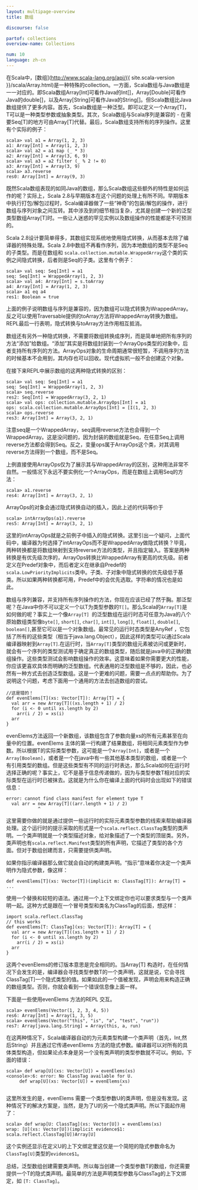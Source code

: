 ```yaml
---
layout: multipage-overview
title: 数组

discourse: false

partof: collections
overview-name: Collections

num: 10
language: zh-cn
---
```


在Scala中，[数组](http://www.scala-lang.org/api/{{ site.scala-version }}/scala/Array.html)是一种特殊的collection。一方面，Scala数组与Java数组是一一对应的。即Scala数组Array[Int]可看作Java的Int[]，Array[Double]可看作Java的double[]，以及Array[String]可看作Java的String[]。但Scala数组比Java数组提供了更多内容。首先，Scala数组是一种泛型。即可以定义一个Array[T]，T可以是一种类型参数或抽象类型。其次，Scala数组与Scala序列是兼容的 - 在需要Seq[T]的地方可由Array[T]代替。最后，Scala数组支持所有的序列操作。这里有个实际的例子：

    scala> val a1 = Array(1, 2, 3)
    a1: Array[Int] = Array(1, 2, 3)
    scala> val a2 = a1 map (_ * 3)
    a2: Array[Int] = Array(3, 6, 9)
    scala> val a3 = a2 filter (_ % 2 != 0)
    a3: Array[Int] = Array(3, 9)
    scala> a3.reverse
    res0: Array[Int] = Array(9, 3)

既然Scala数组表现的如同Java的数组，那么Scala数组这些额外的特性是如何运作的呢？实际上，Scala 2.8与早期版本在这个问题的处理上有所不同。早期版本中执行打包/解包过程时，Scala编译器做了一些“神奇”的包装/解包的操作，进行数组与序列对象之间互转。其中涉及到的细节相当复杂，尤其是创建一个新的泛型类型数组Array[T]时。一些让人迷惑的罕见实例以及数组操作的性能都是不可预测的。

Scala 2.8设计要简单得多，其数组实现系统地使用隐式转换，从而基本去除了编译器的特殊处理。Scala 2.8中数组不再看作序列，因为本地数组的类型不是Seq的子类型。而是在数组和 `scala.collection.mutable.WrappedArray`这个类的实例之间隐式转换，后者则是Seq的子类。这里有个例子：

    scala> val seq: Seq[Int] = a1
    seq: Seq[Int] = WrappedArray(1, 2, 3)
    scala> val a4: Array[Int] = s.toArray
    a4: Array[Int] = Array(1, 2, 3)
    scala> a1 eq a4
    res1: Boolean = true

上面的例子说明数组与序列是兼容的，因为数组可以隐式转换为WrappedArray。反之可以使用Traversable提供的toArray方法将WrappedArray转换为数组。REPL最后一行表明，隐式转换与toArray方法作用相互抵消。

数组还有另外一种隐式转换，不需要将数组转换成序列，而是简单地把所有序列的方法“添加”给数组。“添加”其实是将数组封装到一个ArrayOps类型的对象中，后者支持所有序列的方法。ArrayOps对象的生命周期通常很短暂，不调用序列方法的时候基本不会用到，其内存也可以回收。现代虚拟机一般不会创建这个对象。

在接下来REPL中展示数组的这两种隐式转换的区别：

    scala> val seq: Seq[Int] = a1
    seq: Seq[Int] = WrappedArray(1, 2, 3)
    scala> seq.reverse
    res2: Seq[Int] = WrappedArray(3, 2, 1)
    scala> val ops: collection.mutable.ArrayOps[Int] = a1
    ops: scala.collection.mutable.ArrayOps[Int] = [I(1, 2, 3)
    scala> ops.reverse
    res3: Array[Int] = Array(3, 2, 1)

注意seq是一个WrappedArray，seq调用reverse方法也会得到一个WrappedArray。这是没问题的，因为封装的数组就是Seq，在任意Seq上调用reverse方法都会得到Seq。反之，变量ops属于ArrayOps这个类，对其调用reverse方法得到一个数组，而不是Seq。

上例直接使用ArrayOps仅为了展示其与WrappedArray的区别，这种用法非常不自然。一般情况下永远不要实例化一个ArrayOps，而是在数组上调用Seq的方法：

    scala> a1.reverse
    res4: Array[Int] = Array(3, 2, 1)

ArrayOps的对象会通过隐式转换自动的插入，因此上述的代码等价于

    scala> intArrayOps(a1).reverse
    res5: Array[Int] = Array(3, 2, 1)

这里的intArrayOps就是之前例子中插入的隐式转换。这里引出一个疑问，上面代码中，编译器为何选择了intArrayOps而不是WrappedArray做隐式转换？毕竟，两种转换都是将数组映射到支持reverse方法的类型，并且指定输入。答案是两种转换是有优先级次序的，ArrayOps转换比WrappedArray有更高的优先级。前者定义在Predef对象中，而后者定义在继承自Predef的`scala.LowPriorityImplicits`类中。子类、子对象中隐式转换的优先级低于基类。所以如果两种转换都可用，Predef中的会优先选取。字符串的情况也是如此。

数组与序列兼容，并支持所有序列操作的方法，你现在应该已经了然于胸。那泛型呢？在Java中你不可以定义一个以T为类型参数的`T[]`。那么Scala的`Array[T]`是如何做的呢？事实上一个像`Array[T] `的泛型数组在运行时态可任意为Java的八个原始数组类型像`byte[]`, `short[]`, `char[]`, `int[]`, `long[]`, `float[]`, `double[]`, `boolean[]`,甚至它可以是一个对象数组。最常见的运行时态类型是AnyRef ，它包括了所有的这些类型（相当于java.lang.Object），因此这样的类型可以通过Scala编译器映射到`Array[T]`.在运行时，当`Array[T]`类型的数组元素被访问或更新时，就会有一个序列的类型测试用于确定真正的数组类型，随后就是java中的正确的数组操作。这些类型测试会影响数组操作的效率。这意味着如果你需要更大的性能，你应该更喜欢具体而明确的泛型数组。代表通用的泛型数组是不够的，因此，也必然有一种方式去创造泛型数组。这是一个更难的问题，需要一点点的帮助你。为了说明这个问题，考虑下面用一个通用的方法去创造数组的尝试。

    //这是错的！
    def evenElems[T](xs: Vector[T]): Array[T] = {
      val arr = new Array[T]((xs.length + 1) / 2)
      for (i <- 0 until xs.length by 2)
        arr(i / 2) = xs(i)
      arr
    }

evenElems方法返回一个新数组，该数组包含了参数向量xs的所有元素甚至在向量中的位置。evenElems 主体的第一行构建了结果数组，将相同元素类型作为参数。所以根据T的实际类型参数，这可能是一个`Array[Int]`，或者是一个`Array[Boolean]`，或者是一个在java中有一些其他基本类型的数组，或者是一个有引用类型的数组。但是这些类型有不同的运行时表达，那么Scala如何在运行时选择正确的呢？事实上，它不是基于信息传递做的，因为与类型参数T相对应的实际类型在运行时已被抹去。这就是为什么你在编译上面的代码时会出现如下的错误信息：

    error: cannot find class manifest for element type T
      val arr = new Array[T]((arr.length + 1) / 2)
                ^

这里需要你做的就是通过提供一些运行时的实际元素类型参数的线索来帮助编译器处理。这个运行时的提示采取的形式是一个`scala.reflect.ClassTag`类型的类声明。一个类声明就是一个类型描述对象，给对象描述了一个类型的顶层类。另外，类声明也有`scala.reflect.Manifest`类型的所有声明，它描述了类型的各个方面。但对于数组创建而言，只需要提供类声明。

如果你指示编译器那么做它就会自动的构建类声明。“指示”意味着你决定一个类声明作为隐式参数，像这样：

    def evenElems[T](xs: Vector[T])(implicit m: ClassTag[T]): Array[T] = ...
    
使用一个替换和较短的语法。通过用一个上下文绑定你也可以要求类型与一个类声明一起。这种方式是跟在一个冒号类型和类名为ClassTag的后面，想这样：

    import scala.reflect.ClassTag
    // this works
    def evenElems[T: ClassTag](xs: Vector[T]): Array[T] = {
      val arr = new Array[T]((xs.length + 1) / 2)
      for (i <- 0 until xs.length by 2)
        arr(i / 2) = xs(i)
      arr
    }

这两个evenElems的修订版本意思是完全相同的。当Array[T] 构造时，在任何情况下会发生的是，编译器会寻找类型参数T的一个类声明，这就是说，它会寻找ClassTag[T]一个隐式类型的值。如果如此的一个值被发现，声明会用来构造正确的数组类型。否则，你就会看到一个错误信息像上面一样。

下面是一些使用evenElems 方法的REPL 交互。

    scala> evenElems(Vector(1, 2, 3, 4, 5))
    res6: Array[Int] = Array(1, 3, 5)
    scala> evenElems(Vector("this", "is", "a", "test", "run"))
    res7: Array[java.lang.String] = Array(this, a, run)

在这两种情况下，Scala编译器自动的为元素类型构建一个类声明（首先，Int,然后String）并且通过它传递evenElems 方法的隐式参数。编译器可以对所有的具体类型构造，但如果论点本身是另一个没有类声明的类型参数就不可以。例如，下面的错误：

    scala> def wrap[U](xs: Vector[U]) = evenElems(xs)
    <console>:6: error: No ClassTag available for U.
         def wrap[U](xs: Vector[U]) = evenElems(xs)
                                               ^

这里所发生的是，evenElems 需要一个类型参数U的类声明，但是没有发现。这种情况下的解决方案是，当然，是为了U的另一个隐式类声明。所以下面起作用了：

    scala> def wrap[U: ClassTag](xs: Vector[U]) = evenElems(xs)
    wrap: [U](xs: Vector[U])(implicit evidence$1: scala.reflect.ClassTag[U])Array[U]

这个实例还显示在定义U的上下文绑定里这仅是一个简短的隐式参数命名为`ClassTag[U]`类型的`evidence$1`。

总结，泛型数组创建需要类声明。所以每当创建一个类型参数T的数组，你还需要提供一个T的隐式类声明。最简单的方法是声明类型参数与ClassTag的上下文绑定，如 `[T: ClassTag]`。
